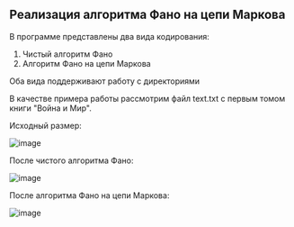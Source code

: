 ## Реализация алгоритма Фано на цепи Маркова
В программе представлены два вида кодирования: 
1. Чистый алгоритм Фано
2. Алгоритм Фано на цепи Маркова

Оба вида поддерживают работу с директориями

В качестве примера работы рассмотрим файл text.txt с первым томом книги "Война и Мир".

Исходный размер:

![image](https://github.com/msh2107/FanoCompressor/assets/115034776/88ea9e5e-6bbf-494c-9874-49407aff68de)


После чистого алгоритма Фано:

![image](https://github.com/msh2107/FanoCompressor/assets/115034776/2f633da1-a866-48d6-b5a3-342f6a2c4b07)


После алгоритма Фано на цепи Маркова:

![image](https://github.com/msh2107/FanoCompressor/assets/115034776/9207ff50-7aef-4e4f-aca8-b98a2616c85d)


